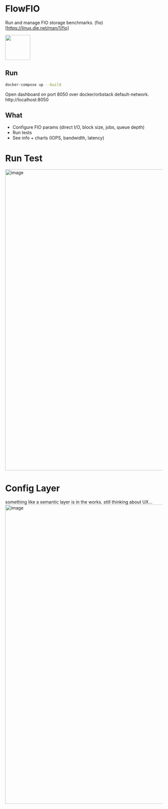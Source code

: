 # FlowFIO

Run and manage FIO storage benchmarks. (fio)[https://linux.die.net/man/1/fio]

<img src="https://media.licdn.com/dms/image/v2/D4E03AQElteWnLMJmhA/profile-displayphoto-shrink_400_400/B4EZReEdFjHgAg-/0/1736745014460?e=1756339200&v=beta&t=N3aATXmVw8Kg8s9LVMFESFetLuY1IDp3batIBiF1FzQ" width="80">

## Run
```bash
docker-compose up --build
```

Open dashboard on port 8050 over docker/orbstack default-network.
http://localhost:8050

## What
- Configure FIO params (direct I/O, block size, jobs, queue depth)
- Run tests
- See info + charts (IOPS, bandwidth, latency)


# Run Test
<img width="1728" height="962" alt="image" src="https://github.com/user-attachments/assets/131e43e0-0766-4062-9196-38110aebd6bd" />

# Config Layer
something like a semantic layer is in the works. still thinking about UX...
<img width="1728" height="956" alt="image" src="https://github.com/user-attachments/assets/25fa8e60-8cff-4750-917b-c2254e19455e" />

